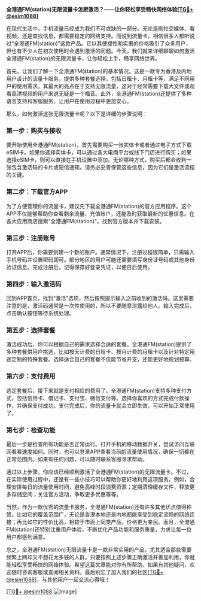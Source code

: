 **全港通FM(station)无限流量卡怎麽激活？——让你轻松享受畅快网络体验[[TG💪+ @esim1088](https://t.me/s/esim1088)]**

在现代生活中，手机流量已经成为我们不可或缺的一部分。无论是刷社交媒体、看视频，还是查找信息，都需要稳定的网络支持。而说到流量卡，相信很多人都听说过“全港通FM(station)”这款产品。它以其便捷性和实惠的价格吸引了众多用户，但也有不少人在初次使用时会遇到激活的问题。今天，我们就来详细聊聊如何激活全港通FM(station)的无限流量卡，让你轻松上手，畅享网络世界。

首先，让我们了解一下全港通FM(station)的基本情况。这是一款专为香港及内地用户设计的流量卡服务，提供多种套餐选择，包括日租卡、月租卡等，满足不同用户的使用需求。其最大的亮点在于支持无限流量，这对于经常需要下载大文件或观看高清视频的用户来说无疑是一个福音。此外，全港通FM(station)还提供了多种语言支持和客服服务，让用户在使用过程中更加安心。

那么，如何激活这张无限流量卡呢？以下是详细的步骤说明：

### **第一步：购买与接收**
要开始使用全港通FM(station)，首先需要购买一张实体卡或者通过电子方式下载eSIM卡。如果你选择实体卡，可以通过各大电商平台或线下门店进行购买；如果选择eSIM卡，则可以直接在手机设置中添加。无论哪种方式，购买后都会收到一张包含激活码的卡片或短信通知。请务必妥善保管这些信息，因为它们是激活流程的关键。

### **第二步：下载官方APP**
为了方便管理你的流量卡，建议先下载全港通FM(station)的官方应用程序。这个APP不仅能够帮助你查看剩余流量、充值账户，还能及时获取最新的优惠信息。在各大应用商店搜索“全港通FM(station)”，找到官方版本并下载安装。

### **第三步：注册账号**
打开APP后，你需要创建一个新的账户。通常情况下，注册过程很简单，只需输入手机号码并设置密码即可。部分地区的用户可能还需要填写身份证号码或其他身份验证信息。完成注册后，记得保存好登录凭证，以便日后使用。

### **第四步：输入激活码**
回到APP首页，找到“激活”选项，然后按照提示输入之前收到的激活码。这里需要注意的是，激活码通常是一次性使用的，所以不要随意泄露给他人。输入完成后，点击确认按钮等待系统处理。

### **第五步：选择套餐**
激活成功后，你可以根据自己的需求选择合适的套餐。全港通FM(station)提供了多种套餐供用户挑选，比如按天计费的日租卡、按月计费的月租卡以及针对特定用途定制的特殊套餐。选择适合自己的套餐不仅能节省开支，还能更好地规划预算。

### **第六步：支付费用**
选定套餐后，接下来就是支付相应的费用了。全港通FM(station)支持多种支付方式，包括信用卡、借记卡、支付宝、微信支付等。选择你喜欢的方式完成付款操作，并确保支付成功。支付完成后，你的流量卡就会立即生效，可以开始正常使用了。

### **第七步：检查功能**
最后一步是检查所有功能是否正常运行。打开手机的移动数据开关，尝试访问互联网看看速度如何。同时，也可以登录APP查看当前的流量使用情况，确保一切都在正常范围内。如果有任何问题，可以随时联系客服寻求帮助。

通过以上步骤，你应该已经顺利激活了全港通FM(station)的无限流量卡。不过，在实际使用过程中，还是有一些小技巧可以帮助你更好地利用这项服务。例如，合理安排每日的流量使用时间，避免高峰时段浪费资源；定期清理缓存文件，释放更多存储空间；关注官方活动，争取更多优惠等等。

当然，作为一款优秀的流量卡服务，全港通FM(station)还有许多其他优点值得称赞。比如它的覆盖范围广，无论是香港本地还是内地都能享受到稳定流畅的网络连接；再比如它的性价比高，相较于市面上同类产品，价格更为亲民。而且，全港通FM(station)还特别注重用户体验，不断优化产品功能和服务质量，力求让每一位用户都感到满意。

总之，全港通FM(station)无限流量卡是一款非常实用的产品，尤其适合那些需要频繁上网却又不想花太多钱的人群。只要按照上述步骤正确激活并善加利用，你就能轻松享受畅快的网络体验。希望这篇文章能对你有所帮助，如果有其他疑问，欢迎随时咨询客服或查阅相关资料。最后别忘了加入我们的社区[[TG💪+ @esim1088](https://t.me/s/esim1088)]，与其他用户一起交流心得哦！

[[TG💪+ @esim1088](https://t.me/s/esim1088) ![Image](https://i.postimg.cc/4NQfJmqS/Snipaste-2025-05-13-00-14-12.png)]